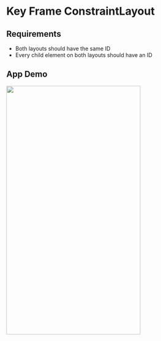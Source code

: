 # Key Frame ConstraintLayout

## Requirements
* Both layouts should have the same ID
* Every child element on both layouts should have an ID

## App Demo
<img src="https://i.gyazo.com/46dc7c0bf0d4401062336c5c08e4e0d9.gif" width="350px" height="650px" />
